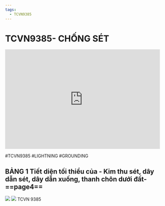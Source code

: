 ```yaml
---
tags:
  - TCVN9385
---
```


# TCVN9385- CHỐNG SÉT 
<div style="position:relative;padding-top:max(60%,324px);width:100%;height:0;"><iframe style="position:absolute;border:none;width:100%;height:100%;left:0;top:0;" src="https://online.fliphtml5.com/ntjwsz/znrg/"  seamless="seamless" scrolling="no" frameborder="0" allowtransparency="true" allowfullscreen="true" ></iframe></div>

#TCVN9385 #LIGHTNING #GROUNDING 
## BẢNG 1 Tiết diện tối thiểu của - Kim thu sét, dây dẫn sét, dây dẫn xuống, thanh chôn dưới đất- ==page4==

![](https://res.cloudinary.com/dcqf82eor/image/upload/f_auto/v1747800372/jezaahmk9krr2uyeihbs.png)
![](https://res.cloudinary.com/dcqf82eor/image/upload/f_auto/v1747800398/pksrv14j9f0vgjd10kyw.png)
TCVN 9385